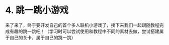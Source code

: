 # 4. 跳一跳小游戏

来了来了，终于要开发自己的首个多人联机小游戏了，接下来我们一起跟随教程完成有趣的跳一跳吧！（学习时可以尝试使用和教程中不同的素材去做，尝试搭建属于自己的关卡，属于自己的跳一跳）
